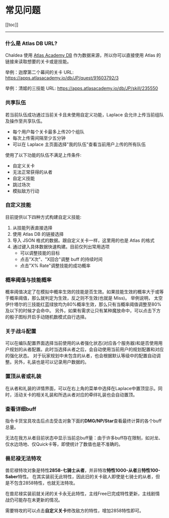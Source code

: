 # 常见问题

[[toc]]

<hr/>

### 什么是 Atlas DB URL?

Chaldea 使用 [Atlas Academy DB](https://apps.atlasacademy.io/db/) 作为数据来源，所以你可以直接使用 Atlas 的链接来读取想要的关卡或是技能。

举例：迦摩第二个幕间的关卡 URL: https://apps.atlasacademy.io/db/JP/quest/91603792/3

举例：清姬的三技能 URL: https://apps.atlasacademy.io/db/JP/skill/235550

### 共享队伍

若当前队伍成功通过当前关卡且未使用自定义功能，Laplace 会允许上传当前组队及操作至共享队伍。

- 每个用户每个关卡最多上传20个组队
- 每次上传需间隔至少五分钟
- 可以在 Laplace 主页面选择"我的队伍"查看当前用户上传的所有队伍

使用了以下功能的队伍不满足上传条件:

- 自定义关卡
- 无法正常获得的从者
- 自定义技能
- 跳过场次
- 模拟敌方行动

### 自定义技能

目前提供以下四种方式构建自定义技能:

1. 从技能列表直接选择
2. 使用 Atlas DB 的链接选择
3. 导入 JSON 格式的数据。跟自定义关卡一样，这里用的也是 Atlas 的格式
4. 通过键入具体数据快速构建。目前仅列出常用选项
   - 可以调整技能的目标
   - 点击"X次"、"X回合"调整 buff 的持续时间
   - 点击"X% Rate"调整技能的成功概率

### 概率阈值与技能概率

概率阈值决定了在模拟中概率生效的技能是否生效。如果技能生效的概率大于或等于概率阈值，那么就判定为生效，反之则不生效(也就是 Miss)。
举例说明， 太空伊什塔尔的三技能红蓝绿放均为80%概率生效，那么只有当概率阈值调整至80%及以下的时候才会命中。
另外，如果有需求让只有某种魔放命中，可以点击下方的骰子图标开启手动随机数模式自行选择。

### 关于战斗配置

可以在编队配置界面选择当前使用的从者强化状态(对应各个服务器)和是否使用用户规划的从者配置。此时当选择从者之后，会自动使用当前用户的规划配置和对应的强化状态。
对于玩家规划中未包含的从者，也会根据默认等级中的配置自动调整。另外，礼装也是可以记录用户数据的。

### 置顶从者或礼装

在从者和礼装的详情界面，可以在右上角的菜单中选择在Laplace中置顶显示。同时，活动关卡的相关礼装和所选从者对应的牵绊礼装也会自动置顶。

### 查看详细buff

指令卡货宝具攻击后点击受击对象下面的**DMG/NP/Star**查看最终计算的各个buff总量。

无法在我方从者目前状态中显示当前总buff量：由于许多buff存在限制，如对龙、仅水边场地、仅Quick卡等，即使统计了数值也是不准确的。

### 兽尼禄无法特攻

兽尼禄特攻对象是特性**2858-七骑士从者**，并非特攻**特性1000-从者**且**特性100-Saber**特性。
在其实装前无此特性，因此旧的关卡敌人即使是七骑士的从者，但是不包含2858特性，也就无法特攻。

在兽尼禄实装前就关闭的关卡永无此特性，主线Free已完成特性更新，主线剧情战仍可能存在未更新的情况。

需要特攻的可以点击**自定义关卡**修改敌方的特性，增加2858特性即可。
